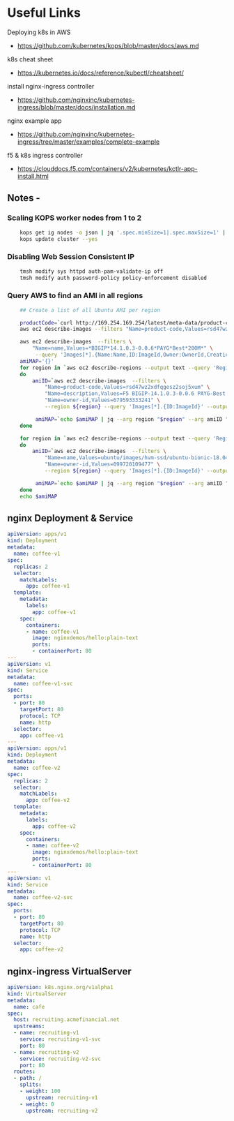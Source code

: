 # Useful Links
Deploying k8s in AWS
* https://github.com/kubernetes/kops/blob/master/docs/aws.md

k8s cheat sheet
* https://kubernetes.io/docs/reference/kubectl/cheatsheet/

install nginx-ingress controller
* https://github.com/nginxinc/kubernetes-ingress/blob/master/docs/installation.md

nginx example app
* https://github.com/nginxinc/kubernetes-ingress/tree/master/examples/complete-example

f5 & k8s ingress controller
* https://clouddocs.f5.com/containers/v2/kubernetes/kctlr-app-install.html

## Notes -
### Scaling KOPS worker nodes from 1 to 2
```bash
    kops get ig nodes -o json | jq '.spec.minSize=1|.spec.maxSize=1' | kops replace -f /dev/stdin
    kops update cluster --yes
```
### Disabling Web Session Consistent IP
```bash
    tmsh modify sys httpd auth-pam-validate-ip off
    tmsh modify auth password-policy policy-enforcement disabled
```

### Query AWS to find an AMI in all regions
```bash
    ## Create a list of all Ubuntu AMI per region

    productCode=`curl http://169.254.169.254/latest/meta-data/product-codes`  
    aws ec2 describe-images --filters "Name=product-code,Values=rsd47wz2xdfqgesz2soj5xum" "Name=description,Values=F5 BIGIP-14.1.0.3-0.0.6 PAYG-Best 200Mbps*"

    aws ec2 describe-images  --filters \
        "Name=name,Values=*BIGIP*14.1.0.3-0.0.6*PAYG*Best*200M*" \
         --query 'Images[*].{Name:Name,ID:ImageId,Owner:OwnerId,CreationDate:CreationDate,Code:ProductCodes.ProductCodeId}' --output text
    amiMAP='{}'    
    for region in `aws ec2 describe-regions --output text --query 'Regions[*].{ID:RegionName}'`
    do
        amiID=`aws ec2 describe-images  --filters \
            "Name=product-code,Values=rsd47wz2xdfqgesz2soj5xum" \
            "Name=description,Values=F5 BIGIP-14.1.0.3-0.0.6 PAYG-Best 200Mbps*" \
            "Name=owner-id,Values=679593333241" \
            --region ${region} --query 'Images[*].{ID:ImageId}' --output text`

         amiMAP=`echo $amiMAP | jq --arg region "$region" --arg amiID "$amiID" '.[$region]={"AMI": $amiID}'`
    done

    for region in `aws ec2 describe-regions --output text --query 'Regions[*].{ID:RegionName}'`
    do
        amiID=`aws ec2 describe-images  --filters \
            "Name=name,Values=ubuntu/images/hvm-ssd/ubuntu-bionic-18.04-amd64-server-20190212.1" \
            "Name=owner-id,Values=099720109477" \
            --region ${region} --query 'Images[*].{ID:ImageId}' --output text`

         amiMAP=`echo $amiMAP | jq --arg region "$region" --arg amiID "$amiID" '.[$region]={"AMI": $amiID}'`
    done
    echo $amiMAP
```

## nginx Deployment & Service
```yaml
apiVersion: apps/v1
kind: Deployment
metadata:
  name: coffee-v1
spec:
  replicas: 2
  selector:
    matchLabels:
      app: coffee-v1
  template:
    metadata:
      labels:
        app: coffee-v1
    spec:
      containers:
      - name: coffee-v1
        image: nginxdemos/hello:plain-text
        ports:
        - containerPort: 80
---
apiVersion: v1
kind: Service
metadata:
  name: coffee-v1-svc
spec:
  ports:
  - port: 80
    targetPort: 80
    protocol: TCP
    name: http
  selector:
    app: coffee-v1
---
apiVersion: apps/v1
kind: Deployment
metadata:
  name: coffee-v2
spec:
  replicas: 2
  selector:
    matchLabels:
      app: coffee-v2
  template:
    metadata:
      labels:
        app: coffee-v2
    spec:
      containers:
      - name: coffee-v2
        image: nginxdemos/hello:plain-text
        ports:
        - containerPort: 80
---
apiVersion: v1
kind: Service
metadata:
  name: coffee-v2-svc
spec:
  ports:
  - port: 80
    targetPort: 80
    protocol: TCP
    name: http
  selector:
    app: coffee-v2
```

## nginx-ingress VirtualServer

```yaml
apiVersion: k8s.nginx.org/v1alpha1
kind: VirtualServer
metadata:
  name: cafe
spec:
  host: recruiting.acmefinancial.net
  upstreams:
  - name: recruiting-v1
    service: recruiting-v1-svc
    port: 80
  - name: recruiting-v2
    service: recruiting-v2-svc
    port: 80
  routes:
  - path: /
    splits:
    - weight: 100
      upstream: recruiting-v1
    - weight: 0
      upstream: recruiting-v2
```
